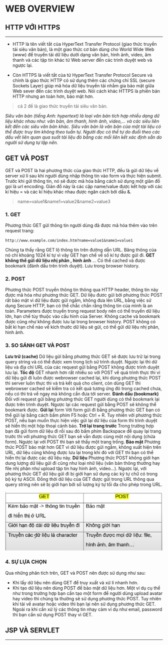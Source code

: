 # WEB OVERVIEW

## HTTP VỚI HTTPS

---

- HTTP là tên viết tắt của HyperText Transfer Protocol (giao thức truyền tải siêu văn bản), là một giao thức cơ bản dùng cho World Wide Web (www) để truyền tải dữ liệu dưới dạng văn bản, hình ảnh, video, âm thanh và các tập tin khác từ Web server đến các trình duyệt web và ngược lại.

- Còn HTTPS là viết tắt của từ HyperText Transfer Protocol Secure và chính là giao thức HTTP có sử dụng thêm các chứng chỉ SSL (secure Sockets Layer) giúp mã hóa dữ liệu truyền tải nhằm gia bảo mật giữa Web sever đến các trình duyệt web. Nói cách khác HTTPS là phiên bản HTTP nhưng an toàn hơn, bảo mật hơn.

> cả 2 đề là giao thức truyền tải siêu văn bản.

*Siêu văn bản (tiếng Anh: hypertext) là loại văn bản tích hợp nhiều dạng dữ liệu khác nhau như: văn bản, âm thanh, hình ảnh, video,... và các siêu liên kết đến các siêu văn bản khác. Siêu văn bản là văn bản của một tài liệu có thể được truy tìm không theo tuần tự. Người đọc có thể tự do đuổi theo các dấu vết liên quan qua suốt tài liệu đó bằng các mối liên kết xác định sẵn do người sử dụng tự lập nên.*

## GET VÀ POST

 GET và POST là hai phương thức của giao thức HTTP, đều là gửi dữ liệu về server xử lí sau khi người dùng nhập thông tin vào form và thực hiện submit. Trước khi gửi thông tin, nó sẽ được mã hóa bằng cách sử dụng một giản đồ gọi là url encoding. Giản đồ này là các cặp name/value được kết hợp với các kí hiệu = và các kí hiệu khác nhau được ngăn cách bởi dấu &.

>name=value1&name1=value2&name2=value3 

### 1. GET
Phương thức GET gửi thông tin người dùng đã được mã hóa thêm vào trên request trang:

```
http://www.example.com/index.htm?name=value1&name1=value1
```
Chúng ta thấy rằng GET lộ thông tin trên đường dẫn URL. Băng thông của nó chỉ khoảng 1024 kí tự vì vây GET hạn chế về số kí tự được gửi đi. **GET không thể gửi dữ liệu nhị phân , hình ảnh** ... Có thể cached và được bookmark (đánh dấu trên trình duyệt). Lưu trong browser history.

### 2. POST

Phương thức POST truyền thông tin thông qua HTTP header, thông tin này được mã hóa như phương thức GET. Dữ liệu đươc gửi bởi phương thức POST rất bảo mật vì dữ liệu được gửi ngầm, không đưa lên URL, bằng việc sử dụng Secure HTTP, bạn có thể chắc chắn rằng thông tin của mình là an toàn. Parameters được truyền trong request body nên có thể truyền dữ liệu lớn, hạn chế tùy thuộc vào cấu hình của Server. Không cache và bookmark được cũng như không được lưu lại trong browser history. POST không có bất kì hạn chế nào về kích thước dữ liệu sẽ gửi, có thể gửi dữ liệu nhị phân, hình ảnh.

### 3. SO SÁNH GET VÀ POST

**Lưu trữ (cache)** Dữ liệu gửi bằng phương thức GET sẽ được lưu trữ lại trong query string và có thể được xem trong lịch sử trình duyệt. Ngược lại thì dữ liệu và địa chỉ URL của các request gửi bằng POST không được trình duyệt lưu lại. **Tốc độ** GET nhanh hơn rất nhiều so với POST về quá trình thực thi vì dữ liệu gửi đi luôn được webrowser cached lại, khi dùng phương thức POST thì server luôn thực thi và trả kết quả cho client, còn dùng GET thì webrowser cached sẽ kiểm tra có kết quả tương ứng đó trong cached chưa, nếu có thì trả về ngay mà không cần đưa tới server. **Đánh dấu (bookmark)** Đối với request gửi bằng phương thức GET người dùng có thể bookmark lại được trên trình duyệt. Ngược lại các request gửi bằng POST sẽ không thể bookmark được. **Gửi lại** form Với form gửi đi bằng phương thức GET bạn có thể gửi lại bằng cách bấm phím F5 hoặc Ctrl + R. Tuy nhiên với phương thức POST, nếu bạn muốn thực hiện việc gửi lại dữ liệu của form thì trình duyệt sẽ hiển thị một hộp thoại cảnh báo. **Trở lại trang trước** Trong trường hợp bạn đã gửi form dữ liệu đi rồi sau đó bấm phím Backspace để quay lại trang trước thì với phương thức GET bạn sẽ vẫn được cùng một nội dụng (chứa form). Ngược lại với POST thì bạn sẽ thấy một trang trống. **Bảo mật** Phương thức POST bảo mật hơn GET vì dữ liệu được gửi ngầm, không xuất hiện trên URL, dữ liệu cũng không được lưu lại trong khi đó với GET thì bạn có thể hiển thị lại được các dữ liệu này. **Dữ liệu** Phương thức POST không giới hạn dung lượng dữ liệu gửi đi cũng như loại nhữ liệu (văn bản thông thường hay file nhị phân như upload tập tin hay hình ảnh, video...). Ngược lại, với phương thức GET dữ liệu gửi đi bị giới hạn sử dụng các ký tự chữ có trong bộ ký tự ASCII. Đồng thời dữ liệu của GET được gửi trong URL thông qua query string nên sẽ bị giới hạn bởi số lượng ký tự tối đa cho phép trong URL.

![Alt text](image-1.png)

### 4. SỰ LỰA CHỌN

Qua những phân tích trên, GET và POST nên được sử dụng như sau:

- Khi lấy dữ liệu nên dùng GET để truy xuất và xử lí nhanh hơn.
- Khi tạo dữ liệu nên dùng POST để bảo mật dữ liệu hơn. Một ví dụ cụ thể như trong trường hợp bạn cần tạo một form để người dùng upload avatar hay video thì chúng ta thường sẽ sử dụng phương thức POST. Tuy nhiên khi tải về avatar hoặc video thì bạn lại nên sử dụng phương thức GET. Ngoài ra khi cần xử lý các thông tin nhạy cảm ví dụ như email, password thì bạn cần sử dụng POST thay vì GET.

## JSP VÀ SERVLET

---


